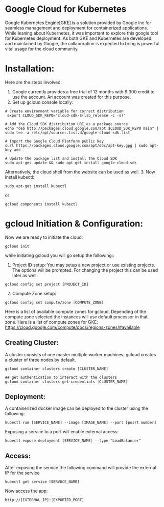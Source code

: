 # Google Cloud for Kubernetes

Google Kubernetes Engine[GKE] is a solution provided by Google Inc for seamless management and deployment for containerized applications.
While leaning about Kubernetes, it was important to explore this google tool for Kubernetes deployment. As both GKE and Kubernetes are developed and maintained by Google, the collaboration is expected to bring is powerful vital usage for the cloud community. 

# Installation:
Here are the steps involved:
1. Google currently provides a free trial of 12 months with $ 300 credit to use the account. An account was created for this purpose.
2. Set up gcloud console locally:
```
# Create environment variable for correct distribution
 export CLOUD_SDK_REPO="cloud-sdk-$(lsb_release -c -s)"

# Add the Cloud SDK distribution URI as a package source
echo "deb http://packages.cloud.google.com/apt $CLOUD_SDK_REPO main" | sudo tee -a /etc/apt/sources.list.d/google-cloud-sdk.list

# Import the Google Cloud Platform public key
curl https://packages.cloud.google.com/apt/doc/apt-key.gpg | sudo apt-key add -

# Update the package list and install the Cloud SDK
sudo apt-get update && sudo apt-get install google-cloud-sdk
```

Alternatively, the cloud shell from the website can be used as well.
3. Now install kubectl:
```
sudo apt-get install kubectl
```
or 
```
gcloud components install kubectl
```

# gcloud Initiation & Configuration:

Now we are ready to initiate the cloud:
```
gcloud init
```
while initiating gcloud you will go setup the following::
1. Project ID setup: You may setup a new project or use existing projects. The options will be prompted. For changing the project this can be used later as well:
```
gcloud config set project [PROJECT_ID]
```
2. Compute Zone setup: 
```
gcloud config set compute/zone [COMPUTE_ZONE]
```
Here is a list of available compute zones for gcloud. Depending of the compute zone selected the instances will use default processor in that zone. Here is a list of compute zones for GKE:
https://cloud.google.com/compute/docs/regions-zones/#available

## Creating Cluster:
A cluster consists of one master multiple worker machines. gcloud creates a cluster of three nodes by default.
```
gcloud container clusters create [CLUSTER_NAME]

## get authentication to interact with the clusters
gcloud container clusters get-credentials [CLUSTER_NAME]
```

## Deployment:
A containerized docker image can be deployed to the cluster using the following:
```
kubectl run [SERVICE_NAME] --image [IMAGE_NAME] --port [posrt number]
```
Exposing a service to a port will enable external access:
```
kubectl expose deployment [SERVICE_NAME] --type "LoadBalancer"
```
## Access:
After exposing the service the following command will provide the external IP for the service
```
kubectl get service [SERVUCE_NAME]
```
Now access the app:
```
http://[EXTERNAL_IP]:[EXPORTED_PORT]
```

